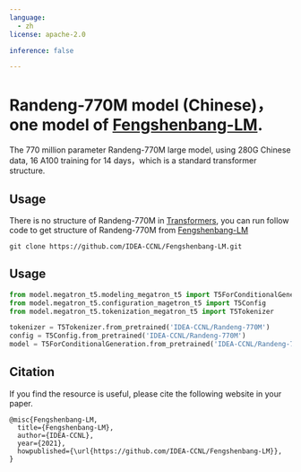 ```yaml
---
language: 
  - zh
license: apache-2.0

inference: false

---
```

# Randeng-770M model (Chinese)，one model of [Fengshenbang-LM](https://github.com/IDEA-CCNL/Fengshenbang-LM).
The 770 million parameter Randeng-770M large model, using 280G Chinese data, 16 A100 training for 14 days，which is a standard transformer structure.


## Usage
There is no structure of Randeng-770M in [Transformers](https://github.com/huggingface/transformers), you can run follow code to get structure of Randeng-770M from [Fengshenbang-LM](https://github.com/IDEA-CCNL/Fengshenbang-LM)

 ```shell
 git clone https://github.com/IDEA-CCNL/Fengshenbang-LM.git
 ```

## Usage
```python
from model.megatron_t5.modeling_megatron_t5 import T5ForConditionalGeneration
from model.megatron_t5.configuration_magetron_t5 import T5Config
from model.megatron_t5.tokenization_megatron_t5 import T5Tokenizer

tokenizer = T5Tokenizer.from_pretrained('IDEA-CCNL/Randeng-770M')
config = T5Config.from_pretrained('IDEA-CCNL/Randeng-770M')
model = T5ForConditionalGeneration.from_pretrained('IDEA-CCNL/Randeng-770M')

```

## Citation
If you find the resource is useful, please cite the following website in your paper.
```
@misc{Fengshenbang-LM,
  title={Fengshenbang-LM},
  author={IDEA-CCNL},
  year={2021},
  howpublished={\url{https://github.com/IDEA-CCNL/Fengshenbang-LM}},
}
```